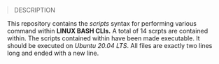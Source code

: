> DESCRIPTION
<ul> This repository contains the <em>scripts</em> syntax for performing various command within <strong>LINUX BASH CLIs.</strong> A total of 14 scrpts are contained within. The scripts contained within have been made executable. It should be executed on <em>Ubuntu 20.04 LTS</em>. All files are exactly two lines long and ended with a new line.</ul>
